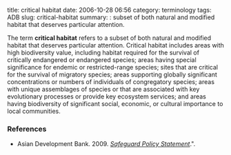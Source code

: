title: critical habitat
date: 2006-10-28 06:56
category: terminology
tags: ADB
slug: critical-habitat
summary: : subset of both natural and modified habitat that deserves particular attention.

The term **critical habitat** refers to a subset of both natural and modified habitat that deserves particular attention. Critical habitat includes areas with high biodiversity value, including habitat required for the survival of critically endangered or endangered species; areas having special significance for endemic or restricted-range species; sites that are critical for the survival of migratory species; areas supporting globally significant concentrations or numbers of individuals of congregatory species; areas with unique assemblages of species or that are associated with key evolutionary processes or provide key ecosystem services; and areas having biodiversity of significant social, economic, or cultural importance to local communities.

### References

* Asian Development Bank. 2009. *[Safeguard Policy Statement](http://www.adb.org/sites/default/files/institutional-document/32056/safeguard-policy-statement-june2009.pdf)*.".
